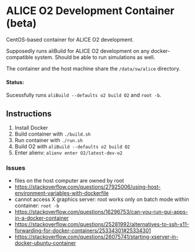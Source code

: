 # ALICE O2 Development Container (beta)

CentOS-based container for ALICE O2 development.

Supposedly runs aliBuild for ALICE O2 development on any docker-compatible system. 
Should be able to run simulations as well.

The container and the host machine share the `/data/sw/alice` directory. 

#### Status: 

Sucessfully runs `aliBuild --defaults o2 build O2` and `root -b`.

## Instructions

1. Install Docker
2. Build container with `./build.sh`
3. Run container with `./run.sh`
4. Build O2 with `aliBuild --defaults o2 build O2`
5. Enter alienv: `alienv enter O2/latest-dev-o2`

### Issues

* files on the host computer are owned by root
 * https://stackoverflow.com/questions/27925006/using-host-environment-variables-with-dockerfile
* cannot access X graphics server: root works only on batch mode within container: `root -b`
 * https://stackoverflow.com/questions/16296753/can-you-run-gui-apps-in-a-docker-container
 * https://stackoverflow.com/questions/25281992/alternatives-to-ssh-x11-forwarding-for-docker-containers/25334301#25334301 
 * https://stackoverflow.com/questions/26075741/starting-xserver-in-docker-ubuntu-container


